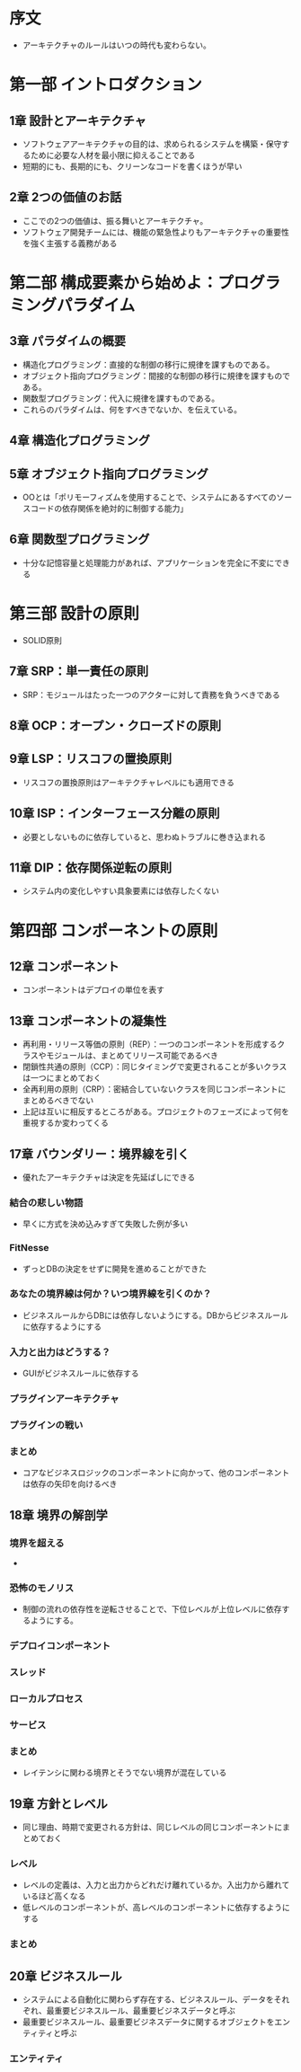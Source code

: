 # 序文

* アーキテクチャのルールはいつの時代も変わらない。

# 第一部 イントロダクション

## 1章 設計とアーキテクチャ

* ソフトウェアアーキテクチャの目的は、求められるシステムを構築・保守するために必要な人材を最小限に抑えることである
* 短期的にも、長期的にも、クリーンなコードを書くほうが早い

## 2章 2つの価値のお話

* ここでの2つの価値は、振る舞いとアーキテクチャ。
* ソフトウェア開発チームには、機能の緊急性よりもアーキテクチャの重要性を強く主張する義務がある

# 第二部 構成要素から始めよ：プログラミングパラダイム

## 3章 パラダイムの概要

* 構造化プログラミング：直接的な制御の移行に規律を課すものである。
* オブジェクト指向プログラミング：間接的な制御の移行に規律を課すものである。
* 関数型プログラミング：代入に規律を課すものである。
* これらのパラダイムは、何をすべきでないか、を伝えている。

## 4章 構造化プログラミング

## 5章 オブジェクト指向プログラミング

* OOとは「ポリモーフィズムを使用することで、システムにあるすべてのソースコードの依存関係を絶対的に制御する能力」


## 6章 関数型プログラミング

* 十分な記憶容量と処理能力があれば、アプリケーションを完全に不変にできる

# 第三部 設計の原則

* SOLID原則

## 7章 SRP：単一責任の原則

* SRP：モジュールはたった一つのアクターに対して責務を負うべきである

## 8章 OCP：オープン・クローズドの原則


## 9章 LSP：リスコフの置換原則

* リスコフの置換原則はアーキテクチャレベルにも適用できる


## 10章 ISP：インターフェース分離の原則

* 必要としないものに依存していると、思わぬトラブルに巻き込まれる

## 11章 DIP：依存関係逆転の原則

* システム内の変化しやすい具象要素には依存したくない

# 第四部 コンポーネントの原則

## 12章 コンポーネント

* コンポーネントはデプロイの単位を表す

## 13章 コンポーネントの凝集性

* 再利用・リリース等価の原則（REP）：一つのコンポーネントを形成するクラスやモジュールは、まとめてリリース可能であるべき
* 閉鎖性共通の原則（CCP）：同じタイミングで変更されることが多いクラスは一つにまとめておく
* 全再利用の原則（CRP）：密結合していないクラスを同じコンポーネントにまとめるべきでない
* 上記は互いに相反するところがある。プロジェクトのフェーズによって何を重視するか変わってくる




## 17章 バウンダリー：境界線を引く

* 優れたアーキテクチャは決定を先延ばしにできる

### 結合の悲しい物語

* 早くに方式を決め込みすぎて失敗した例が多い

### FitNesse

* ずっとDBの決定をせずに開発を進めることができた

### あなたの境界線は何か？いつ境界線を引くのか？

* ビジネスルールからDBには依存しないようにする。DBからビジネスルールに依存するようにする

### 入力と出力はどうする？

* GUIがビジネスルールに依存する

### プラグインアーキテクチャ

### プラグインの戦い

### まとめ

* コアなビジネスロジックのコンポーネントに向かって、他のコンポーネントは依存の矢印を向けるべき

## 18章 境界の解剖学

### 境界を超える

* 

### 恐怖のモノリス

* 制御の流れの依存性を逆転させることで、下位レベルが上位レベルに依存するようにする。

### デプロイコンポーネント

### スレッド

### ローカルプロセス

### サービス

### まとめ

* レイテンシに関わる境界とそうでない境界が混在している


## 19章 方針とレベル

* 同じ理由、時期で変更される方針は、同じレベルの同じコンポーネントにまとめておく

### レベル

* レベルの定義は、入力と出力からどれだけ離れているか。入出力から離れているほど高くなる
* 低レベルのコンポーネントが、高レベルのコンポーネントに依存するようにする

### まとめ


## 20章 ビジネスルール

* システムによる自動化に関わらず存在する、ビジネスルール、データをそれぞれ、最重要ビジネスルール、最重要ビジネスデータと呼ぶ
* 最重要ビジネスルール、最重要ビジネスデータに関するオブジェクトをエンティティと呼ぶ

### エンティティ

